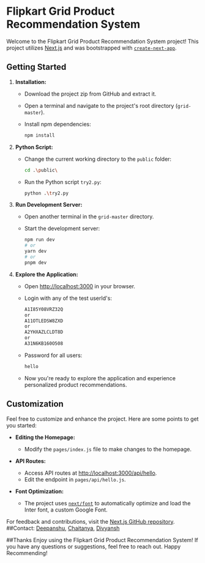 # Flipkart Grid Product Recommendation System

Welcome to the Flipkart Grid Product Recommendation System project! This project utilizes [Next.js](https://nextjs.org/) and was bootstrapped with [`create-next-app`](https://github.com/vercel/next.js/tree/canary/packages/create-next-app).

## Getting Started

1. **Installation:**
   - Download the project zip from GitHub and extract it.
   - Open a terminal and navigate to the project's root directory (`grid-master`).
   - Install npm dependencies:

     ```bash
     npm install
     ```

2. **Python Script:**
   - Change the current working directory to the `public` folder:

     ```bash
     cd .\public\
     ```

   - Run the Python script `try2.py`:

     ```bash
     python .\try2.py
     ```

3. **Run Development Server:**
   - Open another terminal in the `grid-master` directory.
   - Start the development server:

     ```bash
     npm run dev
     # or
     yarn dev
     # or
     pnpm dev
     ```

4. **Explore the Application:**
   - Open [http://localhost:3000](http://localhost:3000) in your browser.
   - Login with any of the test userId's:

     ```bash
     A1I85Y08VRZ32Q
     or
     A11OTLEDSW8ZXD
     or
     A2YHXAZLCLDT8D
     or
     A31N6KB160O508
     ```

   - Password for all users:

     ```bash
     hello
     ```

   - Now you're ready to explore the application and experience personalized product recommendations.

## Customization

Feel free to customize and enhance the project. Here are some points to get you started:

- **Editing the Homepage:**
  - Modify the `pages/index.js` file to make changes to the homepage.

- **API Routes:**
  - Access API routes at [http://localhost:3000/api/hello](http://localhost:3000/api/hello).
  - Edit the endpoint in `pages/api/hello.js`.

- **Font Optimization:**
  - The project uses [`next/font`](https://nextjs.org/docs/basic-features/font-optimization) to automatically optimize and load the Inter font, a custom Google Font.

For feedback and contributions, visit the [Next.js GitHub repository](https://github.com/vercel/next.js/).
##Contact:
[Deepanshu](deepanshu21249@iiitd.ac.in), [Chaitanya](chaitanya21248@iiitd.ac.in), [Divyansh](divyansh21252@iiitd.ac.in)

##Thanks
Enjoy using the Flipkart Grid Product Recommendation System! If you have any questions or suggestions, feel free to reach out. Happy Recommending!
```

